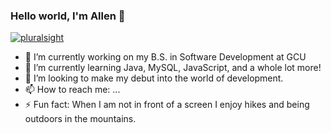 ### Hello world, I'm Allen 👋


[![pluralsight](https://img.shields.io/website?label=pluralsight.com&style=for-the-badge&url=https%3A%2F%2Fpluralsight.com)](https://app.pluralsight.com/profile/TheMightyCraig)



- 🔭 I’m currently working on my B.S. in Software Development at GCU
- 🌱 I’m currently learning Java, MySQL, JavaScript, and a whole lot more!
- 👯 I’m looking to make my debut into the world of development.
- 📫 How to reach me: ...
- ⚡ Fun fact: When I am not in front of a screen I enjoy hikes and being outdoors in the mountains.

